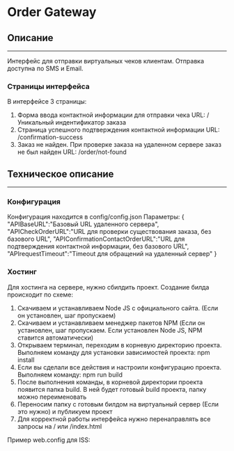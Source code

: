 # Order Gateway

## Описание

---

Интерфейс для отправки виртуальных чеков клиентам.
Отправка доступна по SMS и Email.

### Страницы интерфейса

В интерфейсе 3 страницы:

1. Форма ввода контактной информации для отправки чека
   URL: /Уникальный индентификатор заказа
2. Страница успешного подтверждения контактной информации
   URL: /confirmation-success
3. Заказ не найден. При проверке заказа на удаленном сервере заказ не был найден
   URL: /order/not-found

## Техническое описание

---

### Конфигурация

Конфигурация находится в config/config.json
Параметры:
{
"APIBaseURL":"Базовый URL удаленного сервера",
"APICheckOrderURL":"URL для проверки существования заказа, без базового URL",
"APIConfirmationContactOrderURL":"URL для подтверждения контактной информации, без базового URL",
"APIrequestTimeout":"Timeout для обращений на удаленный сервер"
}

### Хостинг

Для хостинга на сервере, нужно сбилдить проект.
Создание билда происходит по схеме:

1. Скачиваем и устанавливаем Node JS с официального сайта.
   (Если он установлен, шаг пропускаем)
2. Скачиваем и устанавливаем менеджер пакетов NPM
   (Если он установлен, шаг пропускаем. Если установлен Node JS, NPM ставится автоматически)
3. Открываем терминал, переходим в корневую директорию проекта.
   Выполняем команду для установки зависимостей проекта:
   npm install
4. Если вы сделали все действия и настроили конфигурацию проекта.
   Выполняем команду:
   npm run build
5. После выполнения команды, в корневой директории проекта появится папка build.
   В ней будет готовый build проекта, папку можно переименовать
6. Переносим папку с готовым билдом на виртуальный сервер (Если это нужно) и публикуем проект
7. Для корректной работы интерфейса нужно перенаправлять все запросы на / или /index.html

Пример web.config для ISS:
<?xml version="1.0" encoding="UTF-8"?>
<configuration>
  <system.webServer>
  <rewrite>
    <rules>
      <rule name="ReactRouter Routes" stopProcessing="true">
        <match url=".*" />
        <conditions logicalGrouping="MatchAll">
          <add input="{REQUEST_FILENAME}" matchType="IsFile" negate="true" />
          <add input="{REQUEST_FILENAME}" matchType="IsDirectory" negate="true" />
          <add input="{REQUEST_URI}" pattern="^/(docs)" negate="true" />
        </conditions>
        <action type="Rewrite" url="index.html" />
      </rule>
    </rules>
  </rewrite>
</system.webServer>
</configuration>
